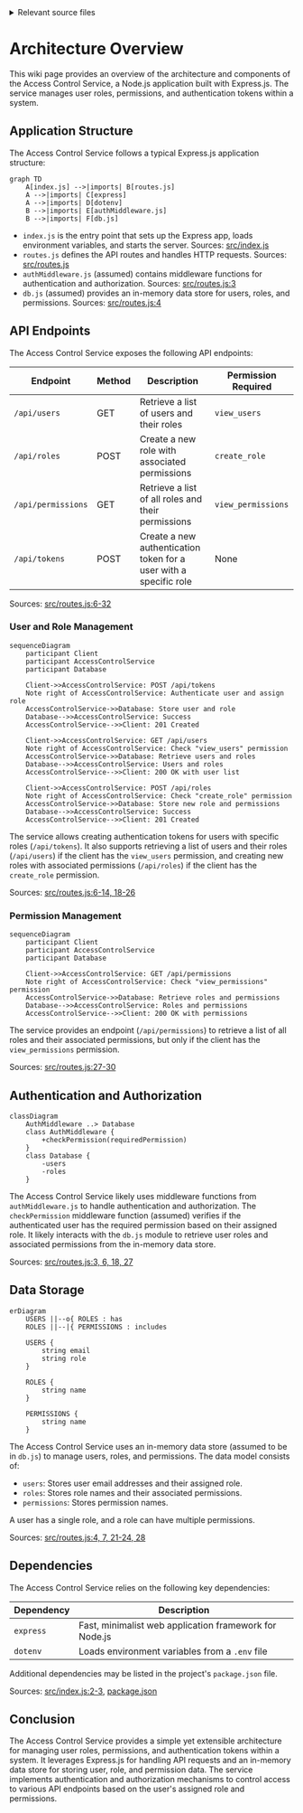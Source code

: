 <details>
<summary>Relevant source files</summary>

The following files were used as context for generating this wiki page:

- [src/index.js](https://github.com/agattani123/access-control-service/blob/main/src/index.js)
- [src/routes.js](https://github.com/agattani123/access-control-service/blob/main/src/routes.js)
- [src/authMiddleware.js](https://github.com/agattani123/access-control-service/blob/main/src/authMiddleware.js) (assumed to exist based on import in routes.js)
- [src/db.js](https://github.com/agattani123/access-control-service/blob/main/src/db.js) (assumed to exist based on import in routes.js)
- [package.json](https://github.com/agattani123/access-control-service/blob/main/package.json) (assumed to exist for project dependencies)

</details>

# Architecture Overview

This wiki page provides an overview of the architecture and components of the Access Control Service, a Node.js application built with Express.js. The service manages user roles, permissions, and authentication tokens within a system.

## Application Structure

The Access Control Service follows a typical Express.js application structure:

```mermaid
graph TD
    A[index.js] -->|imports| B[routes.js]
    A -->|imports| C[express]
    A -->|imports| D[dotenv]
    B -->|imports| E[authMiddleware.js]
    B -->|imports| F[db.js]
```

- `index.js` is the entry point that sets up the Express app, loads environment variables, and starts the server. Sources: [src/index.js]()
- `routes.js` defines the API routes and handles HTTP requests. Sources: [src/routes.js]()
- `authMiddleware.js` (assumed) contains middleware functions for authentication and authorization. Sources: [src/routes.js:3]()
- `db.js` (assumed) provides an in-memory data store for users, roles, and permissions. Sources: [src/routes.js:4]()

## API Endpoints

The Access Control Service exposes the following API endpoints:

| Endpoint | Method | Description | Permission Required |
| --- | --- | --- | --- |
| `/api/users` | GET | Retrieve a list of users and their roles | `view_users` |
| `/api/roles` | POST | Create a new role with associated permissions | `create_role` |
| `/api/permissions` | GET | Retrieve a list of all roles and their permissions | `view_permissions` |
| `/api/tokens` | POST | Create a new authentication token for a user with a specific role | None |

Sources: [src/routes.js:6-32]()

### User and Role Management

```mermaid
sequenceDiagram
    participant Client
    participant AccessControlService
    participant Database

    Client->>AccessControlService: POST /api/tokens
    Note right of AccessControlService: Authenticate user and assign role
    AccessControlService->>Database: Store user and role
    Database-->>AccessControlService: Success
    AccessControlService-->>Client: 201 Created

    Client->>AccessControlService: GET /api/users
    Note right of AccessControlService: Check "view_users" permission
    AccessControlService->>Database: Retrieve users and roles
    Database-->>AccessControlService: Users and roles
    AccessControlService-->>Client: 200 OK with user list

    Client->>AccessControlService: POST /api/roles
    Note right of AccessControlService: Check "create_role" permission
    AccessControlService->>Database: Store new role and permissions
    Database-->>AccessControlService: Success
    AccessControlService-->>Client: 201 Created
```

The service allows creating authentication tokens for users with specific roles (`/api/tokens`). It also supports retrieving a list of users and their roles (`/api/users`) if the client has the `view_users` permission, and creating new roles with associated permissions (`/api/roles`) if the client has the `create_role` permission.

Sources: [src/routes.js:6-14, 18-26]()

### Permission Management

```mermaid
sequenceDiagram
    participant Client
    participant AccessControlService
    participant Database

    Client->>AccessControlService: GET /api/permissions
    Note right of AccessControlService: Check "view_permissions" permission
    AccessControlService->>Database: Retrieve roles and permissions
    Database-->>AccessControlService: Roles and permissions
    AccessControlService-->>Client: 200 OK with permissions
```

The service provides an endpoint (`/api/permissions`) to retrieve a list of all roles and their associated permissions, but only if the client has the `view_permissions` permission.

Sources: [src/routes.js:27-30]()

## Authentication and Authorization

```mermaid
classDiagram
    AuthMiddleware ..> Database
    class AuthMiddleware {
        +checkPermission(requiredPermission)
    }
    class Database {
        -users
        -roles
    }
```

The Access Control Service likely uses middleware functions from `authMiddleware.js` to handle authentication and authorization. The `checkPermission` middleware function (assumed) verifies if the authenticated user has the required permission based on their assigned role. It likely interacts with the `db.js` module to retrieve user roles and associated permissions from the in-memory data store.

Sources: [src/routes.js:3, 6, 18, 27]()

## Data Storage

```mermaid
erDiagram
    USERS ||--o{ ROLES : has
    ROLES ||--|{ PERMISSIONS : includes

    USERS {
        string email
        string role
    }

    ROLES {
        string name
    }

    PERMISSIONS {
        string name
    }
```

The Access Control Service uses an in-memory data store (assumed to be in `db.js`) to manage users, roles, and permissions. The data model consists of:

- `users`: Stores user email addresses and their assigned role.
- `roles`: Stores role names and their associated permissions.
- `permissions`: Stores permission names.

A user has a single role, and a role can have multiple permissions.

Sources: [src/routes.js:4, 7, 21-24, 28]()

## Dependencies

The Access Control Service relies on the following key dependencies:

| Dependency | Description |
| --- | --- |
| `express` | Fast, minimalist web application framework for Node.js |
| `dotenv` | Loads environment variables from a `.env` file |

Additional dependencies may be listed in the project's `package.json` file.

Sources: [src/index.js:2-3](), [package.json]()

## Conclusion

The Access Control Service provides a simple yet extensible architecture for managing user roles, permissions, and authentication tokens within a system. It leverages Express.js for handling API requests and an in-memory data store for storing user, role, and permission data. The service implements authentication and authorization mechanisms to control access to various API endpoints based on the user's assigned role and permissions.